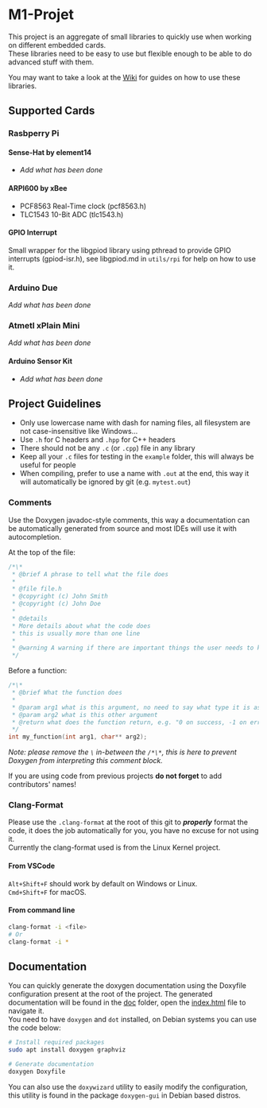 # M1-Projet

This project is an aggregate of small libraries to quickly use when working on different embedded cards.  
These libraries need to be easy to use but flexible enough to be able to do advanced stuff with them.  

You may want to take a look at the [Wiki](https://github.com/Raclette2K/M1-Projet/wiki) for guides on how to use these libraries.

## Supported Cards

### Rasbperry Pi

#### Sense-Hat by element14

- *Add what has been done*

#### ARPI600 by xBee

- PCF8563 Real-Time clock (pcf8563.h)
- TLC1543 10-Bit ADC (tlc1543.h)

#### GPIO Interrupt

Small wrapper for the libgpiod library using pthread to provide GPIO interrupts (gpiod-isr.h), see libgpiod.md in `utils/rpi` for help on how to use it.

### Arduino Due

*Add what has been done*

### Atmetl xPlain Mini

*Add what has been done*

#### Arduino Sensor Kit 

- *Add what has been done*
  
## Project Guidelines

- Only use lowercase name with dash for naming files, all filesystem are not case-insensitive like Windows...  
- Use `.h` for C headers and `.hpp` for C++ headers
- There should not be any `.c` (or `.cpp`) file in any library
- Keep all your `.c` files for testing in the `example` folder, this will always be useful for people
- When compiling, prefer to use a name with `.out` at the end, this way it will automatically be ignored by git (e.g. `mytest.out`)

### Comments 

Use the Doxygen javadoc-style comments, this way a documentation can be automatically generated from source and most IDEs will use it with autocompletion.

At the top of the file: 

```c
/*\*
 * @brief A phrase to tell what the file does
 * 
 * @file file.h
 * @copyright (c) John Smith 
 * @copyright (c) John Doe   
 *  
 * @details
 * More details about what the code does
 * this is usually more than one line
 * 
 * @warning A warning if there are important things the user needs to know
 */
``` 

Before a function:
```c
/*\*
 * @brief What the function does 
 * 
 * @param arg1 what is this argument, no need to say what type it is as it's automatically done
 * @param arg2 what is this other argument
 * @return what does the function return, e.g. "0 on success, -1 on error"
 */
int my_function(int arg1, char** arg2);
```

*Note: please remove the `\` in-between the `/*\*`, this is here to prevent Doxygen from interpreting this comment block.*

If you are using code from previous projects **do not forget** to add contributors' names!

### Clang-Format

Please use the `.clang-format` at the root of this git to ***properly*** format the code, it does the job automatically for you, you have no excuse for not using it.  
Currently the clang-format used is from the Linux Kernel project.

#### From VSCode

`Alt+Shift+F` should work by default on Windows or Linux.  
`Cmd+Shift+F` for macOS.

#### From command line

```sh
clang-format -i <file>
# Or
clang-format -i *
```

## Documentation

You can quickly generate the doxygen documentation using the Doxyfile configuration present at the root of the project.
The generated documentation will be found in the [doc](doc/) folder, open the [index.html](doc/html/index.html) file to navigate it.  
You need to have `doxygen` and `dot` installed, on Debian systems you can use the code below:

```sh
# Install required packages
sudo apt install doxygen graphviz

# Generate documentation
doxygen Doxyfile
```

You can also use the `doxywizard` utility to easily modify the configuration, this utility is found in the package `doxygen-gui` in Debian based distros.
